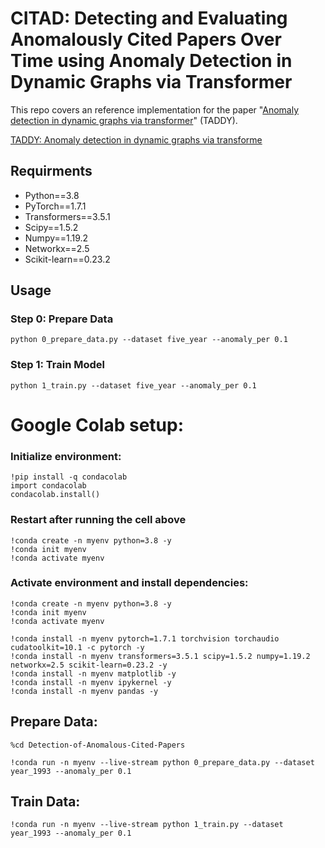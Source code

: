 # CITAD: Detecting and Evaluating Anomalously Cited Papers Over Time using Anomaly Detection in Dynamic Graphs via Transformer 
This repo covers an reference implementation for the paper "[Anomaly detection in dynamic graphs via transformer](https://arxiv.org/pdf/2106.09876.pdf)" (TADDY).

[TADDY: Anomaly detection in dynamic graphs via transforme](https://github.com/yuetan031/TADDY_pytorch)

## Requirments
* Python==3.8
* PyTorch==1.7.1
* Transformers==3.5.1
* Scipy==1.5.2
* Numpy==1.19.2
* Networkx==2.5
* Scikit-learn==0.23.2

## Usage
### Step 0: Prepare Data
```
python 0_prepare_data.py --dataset five_year --anomaly_per 0.1
```

### Step 1: Train Model
```
python 1_train.py --dataset five_year --anomaly_per 0.1
```


# Google Colab setup:
### Initialize environment:
```
!pip install -q condacolab
import condacolab
condacolab.install()
```
### Restart after running the cell above
```
!conda create -n myenv python=3.8 -y
!conda init myenv
!conda activate myenv
```
### Activate environment and install dependencies:
```
!conda create -n myenv python=3.8 -y
!conda init myenv
!conda activate myenv
```
```
!conda install -n myenv pytorch=1.7.1 torchvision torchaudio cudatoolkit=10.1 -c pytorch -y
!conda install -n myenv transformers=3.5.1 scipy=1.5.2 numpy=1.19.2 networkx=2.5 scikit-learn=0.23.2 -y
!conda install -n myenv matplotlib -y
!conda install -n myenv ipykernel -y
!conda install -n myenv pandas -y
```
## Prepare Data:
```
%cd Detection-of-Anomalous-Cited-Papers
```
```
!conda run -n myenv --live-stream python 0_prepare_data.py --dataset year_1993 --anomaly_per 0.1
```
## Train Data:
```
!conda run -n myenv --live-stream python 1_train.py --dataset year_1993 --anomaly_per 0.1
```
